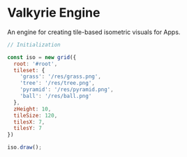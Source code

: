 # Valkyrie Engine

An engine for creating tile-based isometric visuals for Apps.

```javascript
// Initialization

const iso = new grid({
  root: '#root',
  tileset: {
    'grass': '/res/grass.png',
    'tree': '/res/tree.png',
    'pyramid': '/res/pyramid.png',
    'ball': '/res/ball.png'
  },
  zHeight: 10,
  tileSize: 120,
  tilesX: 7,
  tilesY: 7
})

iso.draw();

```
